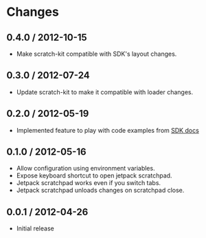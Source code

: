 # Changes

## 0.4.0 / 2012-10-15

  - Make scratch-kit compatible with SDK's layout changes.

## 0.3.0 / 2012-07-24

  - Update scratch-kit to make it compatible with loader changes.

## 0.2.0 / 2012-05-19

  - Implemented feature to play with code examples from
    [SDK docs](https://addons.mozilla.org/en-US/developers/docs/sdk/latest/)

## 0.1.0 / 2012-05-16

  - Allow configuration using environment variables.
  - Expose keyboard shortcut to open jetpack scratchpad.
  - Jetpack scratchpad works even if you switch tabs.
  - Jetpack scratchpad unloads changes on scratchpad close.

## 0.0.1 / 2012-04-26

  - Initial release

